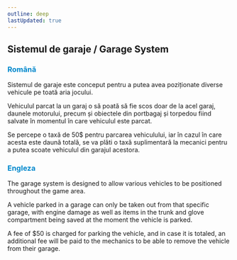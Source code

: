 ```yaml
---
outline: deep
lastUpdated: true
---
```


## Sistemul de garaje / Garage System

### <span style="color: #0088CC">Română</span>

Sistemul de garaje este conceput pentru a putea avea poziționate diverse vehicule pe toată aria jocului.

Vehiculul parcat la un garaj o să poată să fie scos doar de la acel garaj, daunele motorului, precum și obiectele din portbagaj și torpedou fiind salvate în momentul în care vehiculul este parcat.

Se percepe o taxă de 50$ pentru parcarea vehiculului, iar în cazul în care acesta este daună totală, se va plăti o taxă suplimentară la mecanici pentru a putea scoate vehiculul din garajul acestora.

### <span style="color: #0088CC">Engleza</span>

The garage system is designed to allow various vehicles to be positioned throughout the game area.

A vehicle parked in a garage can only be taken out from that specific garage, with engine damage as well as items in the trunk and glove compartment being saved at the moment the vehicle is parked.

A fee of $50 is charged for parking the vehicle, and in case it is totaled, an additional fee will be paid to the mechanics to be able to remove the vehicle from their garage.